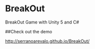 # BreakOut
BreakOut Game with Unity 5 and C#

##Check out the demo

http://serranoarevalo.github.io/BreakOut/
